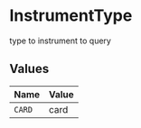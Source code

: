 # InstrumentType

type to instrument to query


## Values

| Name   | Value  |
| ------ | ------ |
| `CARD` | card   |